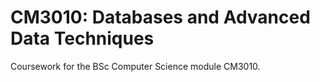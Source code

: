 # CM3010: Databases and Advanced Data Techniques
Coursework for the BSc Computer Science module CM3010.

